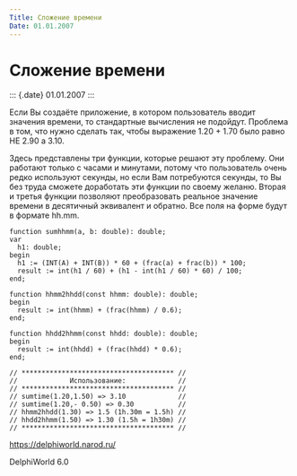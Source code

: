 ```yaml
---
Title: Сложение времени
Date: 01.01.2007
---
```



Сложение времени
================

::: {.date}
01.01.2007
:::

Если Вы создаёте приложение, в котором пользователь вводит значения
времени, то стандартные вычисления не подойдут. Проблема в том, что
нужно сделать так, чтобы выражение 1.20 + 1.70 было равно НЕ 2.90 а
3.10.

Здесь представлены три функции, которые решают эту проблему. Они
работают только с часами и минутами, потому что пользователь очень редко
используют секунды, но если Вам потребуются секунды, то Вы без труда
сможете доработать эти функции по своему желаню. Вторая и третья функции
позволяют преобразовать реальное значение времени в десятичный
эквивалент и обратно. Все поля на форме будут в формате hh.mm.

    function sumhhmm(a, b: double): double;
    var
      h1: double;
    begin
      h1 := (INT(A) + INT(B)) * 60 + (frac(a) + frac(b)) * 100;
      result := int(h1 / 60) + (h1 - int(h1 / 60) * 60) / 100;
    end;
     
    function hhmm2hhdd(const hhmm: double): double;
    begin
      result := int(hhmm) + (frac(hhmm) / 0.6);
    end;
     
    function hhdd2hhmm(const hhdd: double): double;
    begin
      result := int(hhdd) + (frac(hhdd) * 0.6);
    end;
     
    // ************************************** //
    //             Использование:             //
    // ************************************** //
    // sumtime(1.20,1.50) => 3.10             //
    // sumtime(1.20,- 0.50) => 0.30           //
    // hhmm2hhdd(1.30) => 1.5 (1h.30m = 1.5h) //
    // hhdd2hhmm(1.50) => 1.30 (1.5h = 1h30m) //
    // ************************************** // 

<https://delphiworld.narod.ru/>

DelphiWorld 6.0

 
